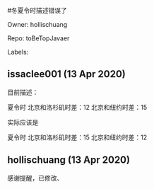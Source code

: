 #冬夏令时描述错误了

Owner: hollischuang

Repo: toBeTopJavaer

Labels: 

## issaclee001 (13 Apr 2020)

目前描述：

夏令时 北京和洛杉矶时差：12 北京和纽约时差：15

实际应该是

夏令时 北京和洛杉矶时差：15 北京和纽约时差：12


## hollischuang (13 Apr 2020)

感谢提醒，已修改、

